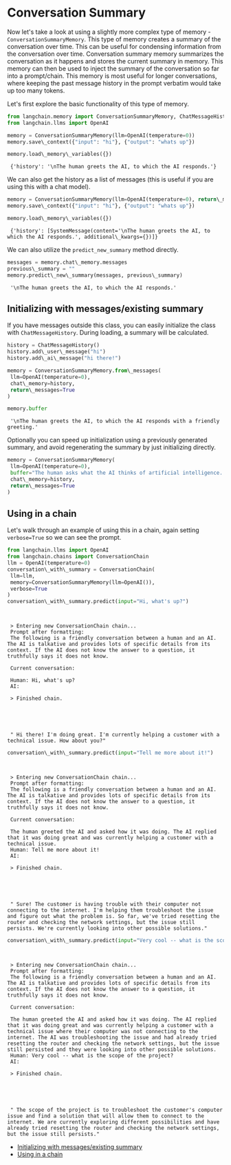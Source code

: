 # Conversation Summary

Now let's take a look at using a slightly more complex type of memory - `ConversationSummaryMemory`. This type of memory creates a summary of the conversation over time. This can be useful for condensing information from the conversation over time.
Conversation summary memory summarizes the conversation as it happens and stores the current summary in memory. This memory can then be used to inject the summary of the conversation so far into a prompt/chain. This memory is most useful for longer conversations, where keeping the past message history in the prompt verbatim would take up too many tokens.

Let's first explore the basic functionality of this type of memory.

```python
from langchain.memory import ConversationSummaryMemory, ChatMessageHistory  
from langchain.llms import OpenAI  

```

```python
memory = ConversationSummaryMemory(llm=OpenAI(temperature=0))  
memory.save\_context({"input": "hi"}, {"output": "whats up"})  

```

```python
memory.load\_memory\_variables({})  

```

```text
 {'history': '\nThe human greets the AI, to which the AI responds.'}  

```

We can also get the history as a list of messages (this is useful if you are using this with a chat model).

```python
memory = ConversationSummaryMemory(llm=OpenAI(temperature=0), return\_messages=True)  
memory.save\_context({"input": "hi"}, {"output": "whats up"})  

```

```python
memory.load\_memory\_variables({})  

```

```text
 {'history': [SystemMessage(content='\nThe human greets the AI, to which the AI responds.', additional\_kwargs={})]}  

```

We can also utilize the `predict_new_summary` method directly.

```python
messages = memory.chat\_memory.messages  
previous\_summary = ""  
memory.predict\_new\_summary(messages, previous\_summary)  

```

```text
 '\nThe human greets the AI, to which the AI responds.'  

```

## Initializing with messages/existing summary[​](#initializing-with-messagesexisting-summary "Direct link to Initializing with messages/existing summary")

If you have messages outside this class, you can easily initialize the class with `ChatMessageHistory`. During loading, a summary will be calculated.

```python
history = ChatMessageHistory()  
history.add\_user\_message("hi")  
history.add\_ai\_message("hi there!")  

```

```python
memory = ConversationSummaryMemory.from\_messages(  
 llm=OpenAI(temperature=0),  
 chat\_memory=history,  
 return\_messages=True  
)  

```

```python
memory.buffer  

```

```text
 '\nThe human greets the AI, to which the AI responds with a friendly greeting.'  

```

Optionally you can speed up initialization using a previously generated summary, and avoid regenerating the summary by just initializing directly.

```python
memory = ConversationSummaryMemory(  
 llm=OpenAI(temperature=0),  
 buffer="The human asks what the AI thinks of artificial intelligence. The AI thinks artificial intelligence is a force for good because it will help humans reach their full potential.",  
 chat\_memory=history,  
 return\_messages=True  
)  

```

## Using in a chain[​](#using-in-a-chain "Direct link to Using in a chain")

Let's walk through an example of using this in a chain, again setting `verbose=True` so we can see the prompt.

```python
from langchain.llms import OpenAI  
from langchain.chains import ConversationChain  
llm = OpenAI(temperature=0)  
conversation\_with\_summary = ConversationChain(  
 llm=llm,  
 memory=ConversationSummaryMemory(llm=OpenAI()),  
 verbose=True  
)  
conversation\_with\_summary.predict(input="Hi, what's up?")  

```

```text
  
  
 > Entering new ConversationChain chain...  
 Prompt after formatting:  
 The following is a friendly conversation between a human and an AI. The AI is talkative and provides lots of specific details from its context. If the AI does not know the answer to a question, it truthfully says it does not know.  
  
 Current conversation:  
  
 Human: Hi, what's up?  
 AI:  
  
 > Finished chain.  
  
  
  
  
  
 " Hi there! I'm doing great. I'm currently helping a customer with a technical issue. How about you?"  

```

```python
conversation\_with\_summary.predict(input="Tell me more about it!")  

```

```text
  
  
 > Entering new ConversationChain chain...  
 Prompt after formatting:  
 The following is a friendly conversation between a human and an AI. The AI is talkative and provides lots of specific details from its context. If the AI does not know the answer to a question, it truthfully says it does not know.  
  
 Current conversation:  
  
 The human greeted the AI and asked how it was doing. The AI replied that it was doing great and was currently helping a customer with a technical issue.  
 Human: Tell me more about it!  
 AI:  
  
 > Finished chain.  
  
  
  
  
  
 " Sure! The customer is having trouble with their computer not connecting to the internet. I'm helping them troubleshoot the issue and figure out what the problem is. So far, we've tried resetting the router and checking the network settings, but the issue still persists. We're currently looking into other possible solutions."  

```

```python
conversation\_with\_summary.predict(input="Very cool -- what is the scope of the project?")  

```

```text
  
  
 > Entering new ConversationChain chain...  
 Prompt after formatting:  
 The following is a friendly conversation between a human and an AI. The AI is talkative and provides lots of specific details from its context. If the AI does not know the answer to a question, it truthfully says it does not know.  
  
 Current conversation:  
  
 The human greeted the AI and asked how it was doing. The AI replied that it was doing great and was currently helping a customer with a technical issue where their computer was not connecting to the internet. The AI was troubleshooting the issue and had already tried resetting the router and checking the network settings, but the issue still persisted and they were looking into other possible solutions.  
 Human: Very cool -- what is the scope of the project?  
 AI:  
  
 > Finished chain.  
  
  
  
  
  
 " The scope of the project is to troubleshoot the customer's computer issue and find a solution that will allow them to connect to the internet. We are currently exploring different possibilities and have already tried resetting the router and checking the network settings, but the issue still persists."  

```

- [Initializing with messages/existing summary](#initializing-with-messagesexisting-summary)
- [Using in a chain](#using-in-a-chain)
